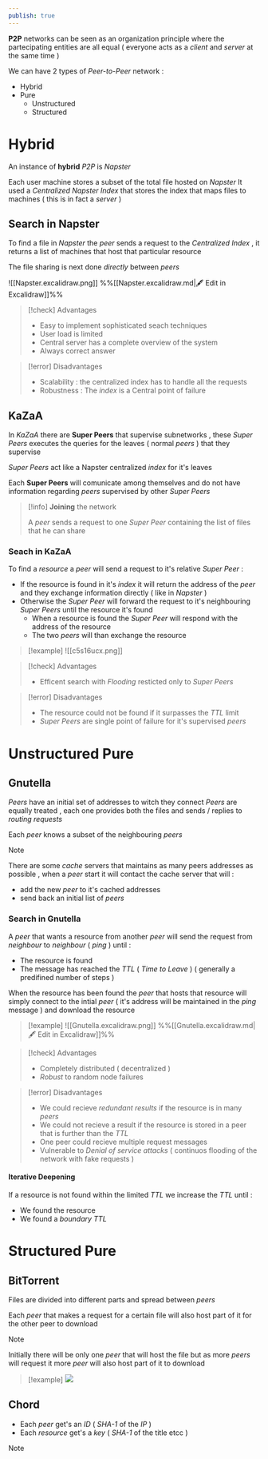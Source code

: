 ```yaml
---
publish: true
---
```

**P2P** networks can be seen as an organization principle where the partecipating entities are all equal ( everyone acts as a *client* and *server* at the same time )

We can have 2 types of *Peer-to-Peer* network :
+ Hybrid 
+ Pure 
	+ Unstructured
	+ Structured

# Hybrid

An instance of **hybrid** *P2P* is *Napster* 

Each user machine stores a subset of the total file hosted on *Napster* 
It used a *Centralized Napster Index* that stores the index that maps files to machines ( this is in fact a *server* )
## Search in Napster

To find a file in *Napster* the *peer* sends a request to the *Centralized Index* , it returns a list of machines that host that particular resource 

The file sharing is next done *directly* between *peers*  

![[Napster.excalidraw.png]]
%%[[Napster.excalidraw.md|🖋 Edit in Excalidraw]]%%

>[!check] Advantages
>+ Easy to implement sophisticated seach techniques
>+ User load is limited  
>+ Central server has a complete overview of the system
>+ Always correct answer

>[!error] Disadvantages
>+ Scalability : the centralized index has to handle all the requests 
>+ Robustness : The *index* is a Central point of failure 
>

## KaZaA

In *KaZaA* there are **Super Peers** that supervise subnetworks , these *Super Peers* executes the queries for the leaves ( normal *peers* ) that they supervise 

*Super Peers* act like a Napster centralized *index* for it's leaves 

Each **Super Peers** will comunicate among themselves and do not have information regarding *peers* supervised by other *Super Peers* 

>[!info] **Joining** the network
>
>A *peer* sends a request to one *Super Peer* containing the list of files that he can share 

### Seach in KaZaA

To find a *resource* a *peer* will send a request to it's relative *Super Peer* : 
+ If the resource is found in it's *index* it will return the address of the *peer* and they exchange information directly ( like in *Napster* )
+ Otherwise the *Super Peer* will forward the request to it's neighbouring *Super Peers* until the resource it's found 
	+ When a resource is found the *Super Peer* will respond with the address of the resource 
	+ The two *peers* will than exchange the resource

>[!example] 
![[c5s16ucx.png]]

>[!check] Advantages
>+ Efficent search with *Flooding* resticted only to *Super Peers*
>

>[!error] Disadvantages
>+ The resource could not be found if it surpasses the *TTL* limit
>+ *Super Peers* are single point of failure for it's supervised *peers*

# Unstructured Pure
## Gnutella 

*Peers* have an initial set of addresses to witch they connect 
*Peers* are equally treated , each one provides both the files and sends / replies to *routing requests* 

Each *peer* knows a subset of the neighbouring *peers* 

>[!note] 
>There are some *cache* servers that maintains as many peers addresses as possible , when a *peer* start it will contact the cache server that will :
>+ add the new *peer* to it's cached addresses
>+ send back an initial list of *peers*

### Search in Gnutella

 A *peer* that wants a resource from another *peer* will send the request from *neighbour* to *neighbour* ( *ping* ) until :
 + The resource is found
 + The message has reached the *TTL* ( *Time to Leave* ) ( generally a predifined number of steps )

When the resource has been found the *peer* that hosts that resource will simply connect to the intial *peer* ( it's address will be maintained in the *ping* message ) and download the resource 

>[!example] 
![[Gnutella.excalidraw.png]]
%%[[Gnutella.excalidraw.md|🖋 Edit in Excalidraw]]%%

>[!check] Advantages 
>
>+ Completely distributed ( decentralized )
>+ *Robust* to random node failures 

>[!error] Disadvantages
>+ We could recieve *redundant* *results* if the resource is in many *peers*
>+ We could not recieve a result if the resource is stored in a peer that is further than the *TTL*
>+ One peer could recieve multiple request messages 
>+ Vulnerable to *Denial of service attacks* ( continuos flooding of the network with fake requests ) 

#### Iterative Deepening

If a resource is not found within the limited *TTL* we increase the *TTL* until :
+ We found the resource
+ We found a *boundary* *TTL* 
# Structured Pure

## BitTorrent

Files are divided into different parts and spread between *peers* 

Each *peer* that makes a request for a certain file will also host part of it for the other peer to download 

>[!note] 
>Initially there will be only one *peer* that will host the file but as more *peers* will request it more *peer* will also host part of it to download

>[!example] 
[![](https://upload.wikimedia.org/wikipedia/commons/3/3d/Torrentcomp_small.gif)](https://it.wikipedia.org/wiki/File:Torrentcomp_small.gif)
## Chord

+ Each *peer* get's an *ID* ( *SHA-1* of the *IP* ) 
+ Each *resource* get's a *key* ( *SHA-1* of the title etcc )

>[!note] 